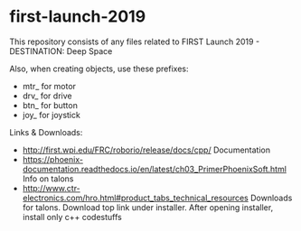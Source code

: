 # first-launch-2019
This repository consists of any files related to FIRST Launch 2019 - DESTINATION: Deep Space

Also, when creating objects, use these prefixes:

- mtr_  for motor
- drv_ for drive
- btn_ for  button
- joy_ for joystick

Links & Downloads:

- http://first.wpi.edu/FRC/roborio/release/docs/cpp/ Documentation
- https://phoenix-documentation.readthedocs.io/en/latest/ch03_PrimerPhoenixSoft.html Info on talons
- http://www.ctr-electronics.com/hro.html#product_tabs_technical_resources Downloads for talons. Download top link under installer. After opening installer, install only c++ codestuffs
